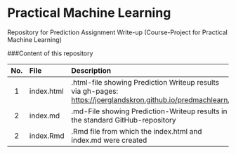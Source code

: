 # Practical Machine Learning
Repository for Prediction Assignment Write-up (Course-Project for Practical Machine Learning)

###Content of this repository

|No. |File     |Description                                               |
|:--:|:--------|:---------------------------------------------------------|
|1|index.html| .html-file showing Prediction Writeup results via gh-pages: https://joerglandskron.github.io/predmachlearn/|
|2|index.md| .md-File showing Prediction-Writeup results in the standard GitHub-repository|
|2|index.Rmd| .Rmd file from which the index.html and index.md were created|


